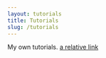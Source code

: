 ```yaml
---
layout: tutorials
title: Tutorials
slug: /tutorials
---
```


My own tutorials.
[a relative link](/tutorials/test.md)
<br />
